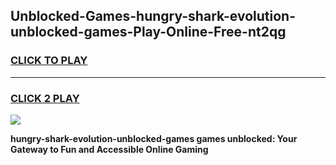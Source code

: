 
## Unblocked-Games-hungry-shark-evolution-unblocked-games-Play-Online-Free-nt2qg
<h3>
<a href="https://premium76.site?title=hungry-shark-evolution-unblocked-games&ref=26A">CLICK TO PLAY</a></h3>
<hr>

<h3>
<a href="https://premium76.site?title=hungry-shark-evolution-unblocked-games&ref=26A">CLICK 2 PLAY</a>
  
</h3>

<a href="https://premium76.site?title=hungry-shark-evolution-unblocked-games&ref=26A"><img src="https://clearcache.store/games.png"></a>


**hungry-shark-evolution-unblocked-games games unblocked: Your Gateway to Fun and Accessible Online Gaming**
